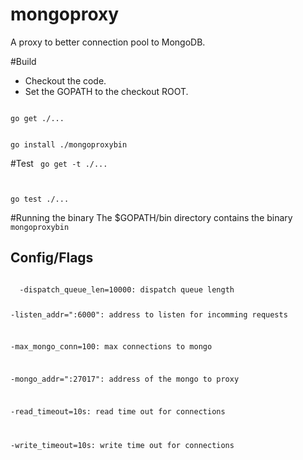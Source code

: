 mongoproxy
==========

A proxy to better connection pool to MongoDB.

#Build
* Checkout the code.
* Set the GOPATH to the checkout ROOT.
<code>
go get ./...

go install ./mongoproxybin
</code>

#Test
<code>
go get -t ./...

go test ./...
</code>

#Running the binary
The $GOPATH/bin directory contains the binary
<code>
mongoproxybin 
</code>
## Config/Flags 
<code>
  -dispatch_queue_len=10000: dispatch queue length

  -listen_addr=":6000": address to listen for incomming requests

  -max_mongo_conn=100: max connections to mongo

  -mongo_addr=":27017": address of the mongo to proxy

  -read_timeout=10s: read time out for connections

  -write_timeout=10s: write time out for connections
</code>
